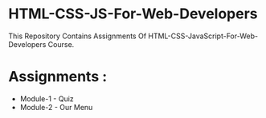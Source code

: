 # HTML-CSS-JS-For-Web-Developers
This Repository Contains Assignments Of HTML-CSS-JavaScript-For-Web-Developers Course.

# Assignments :
* Module-1 - Quiz 
* Module-2 - Our Menu
